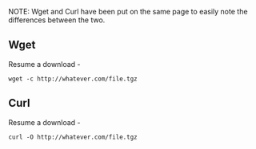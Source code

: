 NOTE: Wget and Curl have been put on the same page to easily note the differences between the two.

## Wget

Resume a download - 

`wget -c http://whatever.com/file.tgz`

## Curl

Resume a download - 

`curl -O http://whatever.com/file.tgz`
